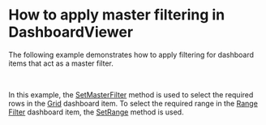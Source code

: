 # How to apply master filtering in DashboardViewer


<p>The following example demonstrates how to apply filtering for dashboard items that act as a master filter.</p>
<br />
<p>In this example, the <a href="http://documentation.devexpress.com/#Dashboard/DevExpressDashboardWinDashboardViewer_SetMasterFiltertopic">SetMasterFilter</a> method is used to select the required rows in the <a href="http://documentation.devexpress.com/#Dashboard/CustomDocument15150">Grid</a> dashboard item. To select the required range in the <a href="http://documentation.devexpress.com/#Dashboard/CustomDocument15265">Range Filter</a> dashboard item, the <a href="http://documentation.devexpress.com/#Dashboard/DevExpressDashboardWinDashboardViewer_SetRangetopic">SetRange</a> method is used.</p>

<br/>


